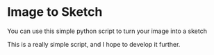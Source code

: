 # Image to Sketch

You can use this simple python script to turn your image into a sketch

This is a really simple script, and I hope to develop it further.



